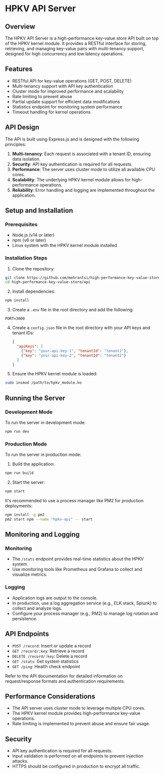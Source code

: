 # HPKV API Server

## Overview

The HPKV API Server is a high-performance key-value store API built on top of the HPKV kernel module. It provides a RESTful interface for storing, retrieving, and managing key-value pairs with multi-tenancy support, designed for high concurrency and low latency operations.

## Features

- RESTful API for key-value operations (GET, POST, DELETE)
- Multi-tenancy support with API key authentication
- Cluster mode for improved performance and scalability
- Rate limiting to prevent abuse
- Partial update support for efficient data modifications
- Statistics endpoint for monitoring system performance
- Timeout handling for kernel operations

## API Design

The API is built using Express.js and is designed with the following principles:

1. **Multi-tenancy**: Each request is associated with a tenant ID, ensuring data isolation.
2. **Security**: API key authentication is required for all requests.
3. **Performance**: The server uses cluster mode to utilize all available CPU cores.
4. **Scalability**: The underlying HPKV kernel module allows for high-performance operations.
5. **Reliability**: Error handling and logging are implemented throughout the application.

## Setup and Installation

### Prerequisites

- Node.js (v14 or later)
- npm (v6 or later)
- Linux system with the HPKV kernel module installed

### Installation Steps

1. Clone the repository:

```sh
git clone https://github.com/mehrantsi/high-performance-key-value-store.git
cd high-performance-key-value-store/api
```

2. Install dependencies:

```sh
npm install
```

3. Create a `.env` file in the root directory and add the following:

```
PORT=3000
```

4. Create a `config.json` file in the root directory with your API keys and tenant IDs:

   ```json
   {
     "apiKeys": [
       {"key": "your-api-key-1", "tenantId": "tenant1"},
       {"key": "your-api-key-2", "tenantId": "tenant2"}
     ]
   }
   ```

5. Ensure the HPKV kernel module is loaded:

```sh
sudo insmod /path/to/hpkv_module.ko
```

## Running the Server

### Development Mode

To run the server in development mode:

```sh
npm run dev
```

### Production Mode

To run the server in production mode:

1. Build the application:

```sh
npm run build
```

2. Start the server:

```sh
npm start
```

It's recommended to use a process manager like PM2 for production deployments:

```sh
npm install -g pm2
pm2 start npm --name "hpkv-api" -- start
```

## Monitoring and Logging

### Monitoring

- The `/stats` endpoint provides real-time statistics about the HPKV system.
- Use monitoring tools like Prometheus and Grafana to collect and visualize metrics.

### Logging

- Application logs are output to the console.
- In production, use a log aggregation service (e.g., ELK stack, Splunk) to collect and analyze logs.
- Configure your process manager (e.g., PM2) to manage log rotation and persistence.

## API Endpoints

- `POST /record`: Insert or update a record
- `GET /record/:key`: Retrieve a record
- `DELETE /record/:key`: Delete a record
- `GET /stats`: Get system statistics
- `GET /ping`: Health check endpoint

Refer to the API documentation for detailed information on request/response formats and authentication requirements.

## Performance Considerations

- The API server uses cluster mode to leverage multiple CPU cores.
- The HPKV kernel module provides high-performance key-value operations.
- Rate limiting is implemented to prevent abuse and ensure fair usage.

## Security

- API key authentication is required for all requests.
- Input validation is performed on all endpoints to prevent injection attacks.
- HTTPS should be configured in production to encrypt all traffic.
